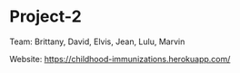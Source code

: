 # Project-2

Team: 		Brittany, David, Elvis, Jean, Lulu, Marvin


Website: 	https://childhood-immunizations.herokuapp.com/
